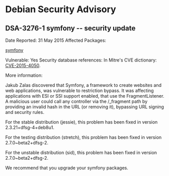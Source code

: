 
Debian Security Advisory
========================


DSA-3276-1 symfony -- security update
-------------------------------------



Date Reported:
31 May 2015
Affected Packages:

[symfony](https://packages.debian.org/src:symfony)

Vulnerable:
Yes
Security database references:
In Mitre's CVE dictionary: [CVE-2015-4050](https://security-tracker.debian.org/tracker/CVE-2015-4050).  

More information:

Jakub Zalas discovered that Symfony, a framework to create websites and
web applications, was vulnerable to restriction bypass. It was
affecting applications with ESI or SSI support enabled, that use the
FragmentListener. A malicious user could call any controller via the
/\_fragment path by providing an invalid hash in the URL (or removing
it), bypassing URL signing and security rules.


For the stable distribution (jessie), this problem has been fixed in
version 2.3.21+dfsg-4+deb8u1.


For the testing distribution (stretch), this problem has been fixed
in version 2.7.0~beta2+dfsg-2.


For the unstable distribution (sid), this problem has been fixed in
version 2.7.0~beta2+dfsg-2.


We recommend that you upgrade your symfony packages.






